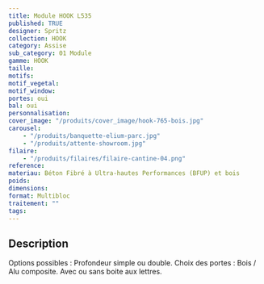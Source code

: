 ```yaml
---
title: Module HOOK L535
published: TRUE
designer: Spritz
collection: HOOK
category: Assise
sub_category: 01 Module
gamme: HOOK
taille:
motifs:
motif_vegetal:
motif_window:
portes: oui
bal: oui
personnalisation:
cover_image: "/produits/cover_image/hook-765-bois.jpg"
carousel:
    - "/produits/banquette-elium-parc.jpg"
    - "/produits/attente-showroom.jpg"
filaire:
    - "/produits/filaires/filaire-cantine-04.png"
reference:
materiau: Béton Fibré à Ultra-hautes Performances (BFUP) et bois
poids:
dimensions:
format: Multibloc
traitement: ""
tags:
---
```


## Description

Options possibles : Profondeur simple ou double. Choix des portes : Bois / Alu
composite. Avec ou sans boite aux lettres.
